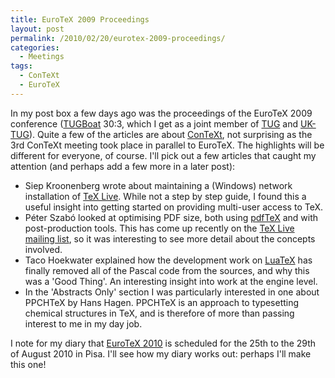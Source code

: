 ```yaml
---
title: EuroTeX 2009 Proceedings
layout: post
permalink: /2010/02/20/eurotex-2009-proceedings/
categories:
  - Meetings
tags:
  - ConTeXt
  - EuroTeX
---
```

In my post box a few days ago was the proceedings of the EuroTeX 2009 conference ([TUGBoat](https://tug.org/tugboat/) 30:3, which I get as a joint member of [TUG](https://tug.org/) and [UK-TUG](http://uk.tug.org/)). Quite a few of the articles are about [ConTeXt](http://wiki.contextgarden.net/), not surprising as the 3rd ConTeXt meeting took place in parallel to EuroTeX. The highlights will be different for everyone, of course. I'll pick out a few articles that caught my attention (and perhaps add a few more in a later post):

- Siep Kroonenberg wrote about maintaining a (Windows) network installation of [TeX Live](https://tug.org/texlive/). While not a step by step guide, I found this a useful insight into getting started on providing multi-user access to TeX.
- Péter Szabó looked at optimising PDF size, both using [pdfTeX](https://tug.org/applications/pdftex/) and with post-production tools. This has come up recently on the [TeX Live mailing list](https://tug.org/mailman/listinfo/tex-live), so it was interesting to see more detail about the concepts involved.
- Taco Hoekwater explained how the development work on [LuaTeX](http://www.luatex.org/) has finally removed all of the Pascal code from the sources, and why this was a 'Good Thing'. An interesting insight into work at the engine level.
- In the 'Abstracts Only' section I was particularly interested in one about PPCHTeX by Hans Hagen. PPCHTeX is an approach to typesetting chemical structures in TeX, and is therefore of more than passing interest to me in my day job.

I note for my diary that [EuroTeX 2010](http://www.guit.sssup.it/eurotex2010/) is scheduled for the 25th to the 29th of August 2010 in Pisa. I'll see how my diary works out: perhaps I'll make this one!
